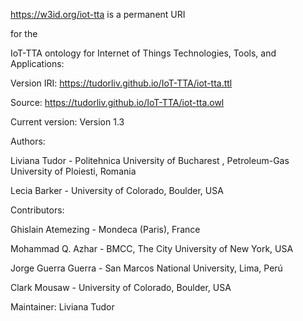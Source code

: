 https://w3id.org/iot-tta is a permanent URI 

for the 

IoT-TTA ontology for Internet of Things Technologies, Tools, and Applications: 

Version IRI: https://tudorliv.github.io/IoT-TTA/iot-tta.ttl

Source: https://tudorliv.github.io/IoT-TTA/iot-tta.owl

Current version: Version 1.3


Authors:

Liviana Tudor - Politehnica University of Bucharest , Petroleum-Gas University of Ploiesti, Romania

Lecia Barker - University of Colorado, Boulder, USA


Contributors:

Ghislain Atemezing - Mondeca (Paris), France

Mohammad Q. Azhar - BMCC, The City University of New York, USA

Jorge Guerra Guerra - San Marcos National University, Lima, Perú

Clark Mousaw - University of Colorado, Boulder, USA

Maintainer: Liviana Tudor

